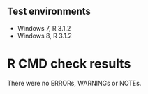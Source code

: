 ## Test environments
- Windows 7, R 3.1.2
- Windows 8, R 3.1.2

# R CMD check results
There were no ERRORs, WARNINGs or NOTEs.

